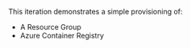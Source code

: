 
This iteration demonstrates a simple provisioning of:
- A Resource Group 
- Azure Container Registry 